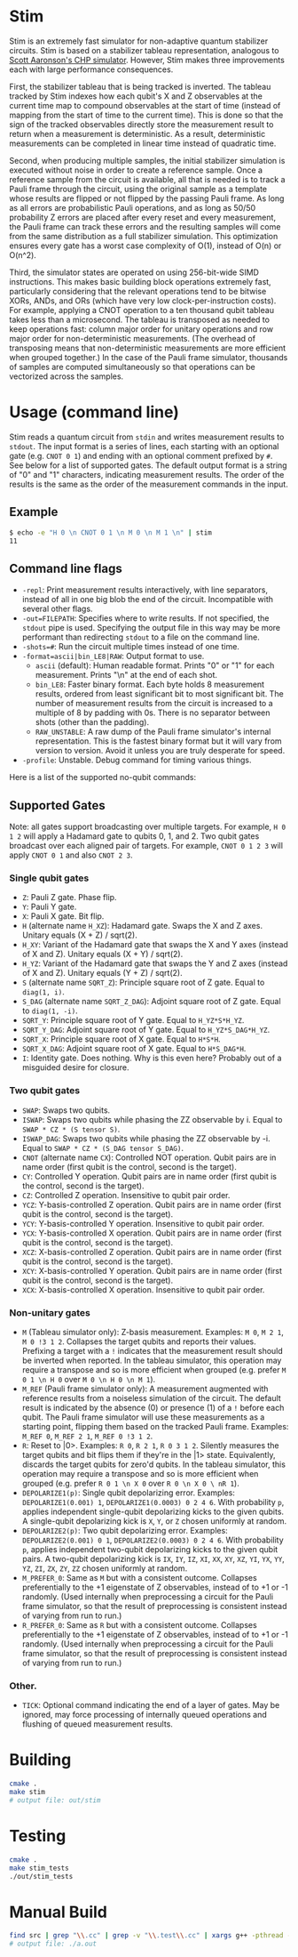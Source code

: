 # Stim

Stim is an extremely fast simulator for non-adaptive quantum stabilizer circuits.
Stim is based on a stabilizer tableau representation,
analogous to [Scott Aaronson's CHP simulator](https://arxiv.org/abs/quant-ph/0406196).
However, Stim makes three improvements each with large performance consequences.

First, the stabilizer tableau that is being tracked is inverted.
The tableau tracked by Stim indexes how each qubit's X and Z observables at the current time map to compound observables
at the start of time (instead of mapping from the start of time to the current time).
This is done so that the sign of the tracked observables directly store the measurement result to return
when a measurement is deterministic.
As a result, deterministic measurements can be completed in linear time instead of quadratic time.

Second, when producing multiple samples, the initial stabilizer simulation is executed without noise in order
to create a reference sample.
Once a reference sample from the circuit is available, all that is needed is to track a Pauli frame through the circuit,
using the original sample as a template whose results are flipped or not flipped by the passing Pauli frame.
As long as all errors are probabilistic Pauli operations, and as long as 50/50 probability Z errors are placed after
every reset and every measurement, the Pauli frame can track these errors and the resulting samples will come from the
same distribution as a full stabilizer simulation.
This optimization ensures every gate has a worst case complexity of O(1), instead of O(n) or O(n^2).

Third, the simulator states are operated on using 256-bit-wide SIMD instructions.
This makes basic building block operations extremely fast, particularly considering that the relevant operations tend
to be bitwise XORs, ANDs, and ORs (which have very low clock-per-instruction costs).
For example, applying a CNOT operation to a ten thousand qubit tableau takes less than a microsecond.
The tableau is transposed as needed to keep operations fast: column major order for unitary operations and row major
order for non-deterministic measurements.
(The overhead of transposing means that non-deterministic measurements are more efficient when grouped together.)
In the case of the Pauli frame simulator, thousands of samples are computed simultaneously so that operations can be
vectorized across the samples.


# Usage (command line)

Stim reads a quantum circuit from `stdin` and writes measurement results to `stdout`.
The input format is a series of lines, each starting with an optional gate (e.g. `CNOT 0 1`)
and ending with an optional comment prefixed by `#`.
See below for a list of supported gates.
The default output format is a string of "0" and "1" characters, indicating measurement results.
The order of the results is the same as the order of the measurement commands in the input.

## Example

```bash
$ echo -e "H 0 \n CNOT 0 1 \n M 0 \n M 1 \n" | stim
11
```

## Command line flags

- `-repl`:
    Print measurement results interactively, with line separators, instead of all in one big blob the end of the circuit.
    Incompatible with several other flags.
- `-out=FILEPATH`:
    Specifies where to write results.
    If not specified, the `stdout` pipe is used.
    Specifying the output file in this way may be more performant than redirecting `stdout` to a file on the command line.
- `-shots=#`:
    Run the circuit multiple times instead of one time.
- `-format=ascii|bin_LE8|RAW`: Output format to use.
    - `ascii` (default):
        Human readable format.
        Prints "0" or "1" for each measurement.
        Prints "\n" at the end of each shot.
    - `bin_LE8`:
        Faster binary format.
        Each byte holds 8 measurement results, ordered from least significant bit to most significant bit.
        The number of measurement results from the circuit is increased to a multiple of 8 by padding with 0s.
        There is no separator between shots (other than the padding).
    - `RAW_UNSTABLE`:
        A raw dump of the Pauli frame simulator's internal representation.
        This is the fastest binary format but it will vary from version to version.
        Avoid it unless you are truly desperate for speed.
- `-profile`: Unstable. Debug command for timing various things.


Here is a list of the supported no-qubit commands:

## Supported Gates

Note: all gates support broadcasting over multiple targets.
For example, `H 0 1 2` will apply a Hadamard gate to qubits 0, 1, and 2.
Two qubit gates broadcast over each aligned pair of targets.
For example, `CNOT 0 1 2 3` will apply `CNOT 0 1` and also `CNOT 2 3`.

### Single qubit gates

- `Z`: Pauli Z gate. Phase flip.
- `Y`: Pauli Y gate.
- `X`: Pauli X gate. Bit flip.
- `H` (alternate name `H_XZ`): Hadamard gate. Swaps the X and Z axes. Unitary equals (X + Z) / sqrt(2).
- `H_XY`: Variant of the Hadamard gate that swaps the X and Y axes (instead of X and Z). Unitary equals (X + Y) / sqrt(2).
- `H_YZ`: Variant of the Hadamard gate that swaps the Y and Z axes (instead of X and Z). Unitary equals (Y + Z) / sqrt(2).
- `S` (alternate name `SQRT_Z`): Principle square root of Z gate. Equal to `diag(1, i)`.
- `S_DAG` (alternate name `SQRT_Z_DAG`): Adjoint square root of Z gate. Equal to `diag(1, -i)`.
- `SQRT_Y`: Principle square root of Y gate. Equal to `H_YZ*S*H_YZ`.
- `SQRT_Y_DAG`: Adjoint square root of Y gate. Equal to `H_YZ*S_DAG*H_YZ`.
- `SQRT_X`: Principle square root of X gate. Equal to `H*S*H`.
- `SQRT_X_DAG`: Adjoint square root of X gate. Equal to `H*S_DAG*H`.
- `I`: Identity gate. Does nothing. Why is this even here? Probably out of a misguided desire for closure.

### Two qubit gates

- `SWAP`: Swaps two qubits.
- `ISWAP`: Swaps two qubits while phasing the ZZ observable by i. Equal to `SWAP * CZ * (S tensor S)`.
- `ISWAP_DAG`: Swaps two qubits while phasing the ZZ observable by -i. Equal to `SWAP * CZ * (S_DAG tensor S_DAG)`.
- `CNOT` (alternate name `CX`): Controlled NOT operation. Qubit pairs are in name order (first qubit is the control, second is the target).
- `CY`: Controlled Y operation. Qubit pairs are in name order (first qubit is the control, second is the target).
- `CZ`: Controlled Z operation. Insensitive to qubit pair order.
- `YCZ`: Y-basis-controlled Z operation. Qubit pairs are in name order (first qubit is the control, second is the target).
- `YCY`: Y-basis-controlled Y operation. Insensitive to qubit pair order.
- `YCX`: Y-basis-controlled X operation. Qubit pairs are in name order (first qubit is the control, second is the target).
- `XCZ`: X-basis-controlled Z operation. Qubit pairs are in name order (first qubit is the control, second is the target).
- `XCY`: X-basis-controlled Y operation. Qubit pairs are in name order (first qubit is the control, second is the target).
- `XCX`: X-basis-controlled X operation. Insensitive to qubit pair order.

### Non-unitary gates

- `M` (Tableau simulator only):
    Z-basis measurement.
    Examples: `M 0`, `M 2 1`, `M 0 !3 1 2`. 
    Collapses the target qubits and reports their values.
    Prefixing a target with a `!` indicates that the measurement result should be inverted when reported.
    In the tableau simulator, this operation may require a transpose and so is more efficient when grouped
    (e.g. prefer `M 0 1 \n H 0` over `M 0 \n H 0 \n M 1`).
- `M_REF` (Pauli frame simulator only):
    A measurement augmented with reference results from a noiseless simulation of the circuit.
    The default result is indicated by the absence (0) or presence (1) of a `!` before each qubit.
    The Pauli frame simulator will use these measurements as a starting point, flipping them based
    on the tracked Pauli frame.
    Examples: `M_REF 0`, `M_REF 2 1`, `M_REF 0 !3 1 2`.
- `R`:
    Reset to |0>.
    Examples: `R 0`, `R 2 1`, `R 0 3 1 2`.
    Silently measures the target qubits and bit flips them if they're in the |1> state.
    Equivalently, discards the target qubits for zero'd qubits.
    In the tableau simulator, this operation may require a transpose and so is more efficient when grouped
    (e.g. prefer `R 0 1 \n X 0` over `R 0 \n X 0 \ nR 1`).
- `DEPOLARIZE1(p)`:
    Single qubit depolarizing error.
    Examples: `DEPOLARIZE1(0.001) 1`, `DEPOLARIZE1(0.0003) 0 2 4 6`.
    With probability `p`, applies independent single-qubit depolarizing kicks to the given qubits.
    A single-qubit depolarizing kick is `X`, `Y`, or `Z` chosen uniformly at random.
- `DEPOLARIZE2(p)`:
    Two qubit depolarizing error.
    Examples: `DEPOLARIZE2(0.001) 0 1`, `DEPOLARIZE2(0.0003) 0 2 4 6`.
    With probability `p`, applies independent two-qubit depolarizing kicks to the given qubit pairs.
    A two-qubit depolarizing kick is
    `IX`, `IY`, `IZ`, `XI`, `XX`, `XY`, `XZ`, `YI`, `YX`, `YY`, `YZ`, `ZI`, `ZX`, `ZY`, `ZZ`
    chosen uniformly at random.
- `M_PREFER_0`:
    Same as `M` but with a consistent outcome.
    Collapses preferentially to the +1 eigenstate of Z observables, instead of to +1 or -1 randomly.
    (Used internally when preprocessing a circuit for the Pauli frame simulator, so that the result of
    preprocessing is consistent instead of varying from run to run.)
- `R_PREFER_0`:
    Same as `R` but with a consistent outcome.
    Collapses preferentially to the +1 eigenstate of Z observables, instead of to +1 or -1 randomly.
    (Used internally when preprocessing a circuit for the Pauli frame simulator, so that the result of
    preprocessing is consistent instead of varying from run to run.)

### Other.

- `TICK`: Optional command indicating the end of a layer of gates.
    May be ignored, may force processing of internally queued operations and flushing of queued measurement results.


# Building

```bash
cmake .
make stim
# output file: out/stim
```

# Testing

```bash
cmake .
make stim_tests
./out/stim_tests
```

# Manual Build

```bash
find src | grep "\\.cc" | grep -v "\\.test\\.cc" | xargs g++ -pthread -std=c++20 -march=native -O3
# output file: ./a.out
```
